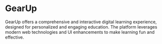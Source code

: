 # GearUp
GearUp offers a comprehensive and interactive digital learning experience, designed for personalized and engaging education. The platform leverages modern web technologies and UI enhancements to make learning fun and effective.
